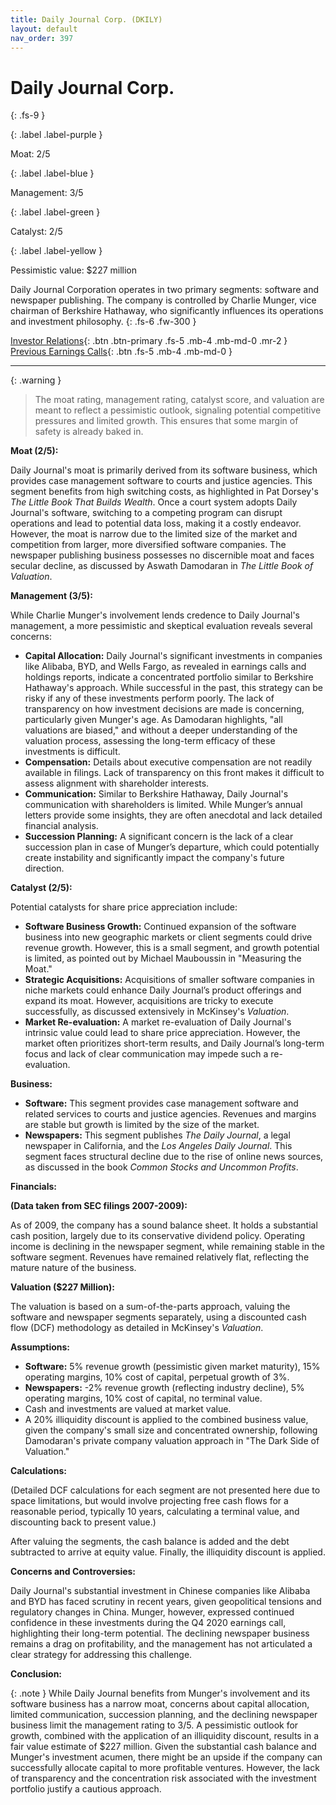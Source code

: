 ```yaml
---
title: Daily Journal Corp. (DKILY)
layout: default
nav_order: 397
---
```


# Daily Journal Corp.
{: .fs-9 }

{: .label .label-purple }

Moat: 2/5

{: .label .label-blue }

Management: 3/5

{: .label .label-green }

Catalyst: 2/5

{: .label .label-yellow }

Pessimistic value: $227 million

Daily Journal Corporation operates in two primary segments: software and newspaper publishing. The company is controlled by Charlie Munger, vice chairman of Berkshire Hathaway, who significantly influences its operations and investment philosophy.
{: .fs-6 .fw-300 }

[Investor Relations](https://www.google.com/search?q=DKILY+investor+relations){: .btn .btn-primary .fs-5 .mb-4 .mb-md-0 .mr-2 }
[Previous Earnings Calls](https://discountingcashflows.com/company/DKILY/transcripts/){: .btn .fs-5 .mb-4 .mb-md-0 }

---

{: .warning } 
>The moat rating, management rating, catalyst score, and valuation are meant to reflect a pessimistic outlook, signaling potential competitive pressures and limited growth. This ensures that some margin of safety is already baked in.


**Moat (2/5):**

Daily Journal's moat is primarily derived from its software business, which provides case management software to courts and justice agencies. This segment benefits from high switching costs, as highlighted in Pat Dorsey's *The Little Book That Builds Wealth*.  Once a court system adopts Daily Journal's software, switching to a competing program can disrupt operations and lead to potential data loss, making it a costly endeavor. However, the moat is narrow due to the limited size of the market and competition from larger, more diversified software companies. The newspaper publishing business possesses no discernible moat and faces secular decline, as discussed by Aswath Damodaran in *The Little Book of Valuation*.

**Management (3/5):**

While Charlie Munger's involvement lends credence to Daily Journal's management, a more pessimistic and skeptical evaluation reveals several concerns:

* **Capital Allocation:**  Daily Journal's significant investments in companies like Alibaba, BYD, and Wells Fargo, as revealed in earnings calls and holdings reports, indicate a concentrated portfolio similar to Berkshire Hathaway's approach. While successful in the past, this strategy can be risky if any of these investments perform poorly. The lack of transparency on how investment decisions are made is concerning, particularly given Munger's age. As Damodaran highlights, "all valuations are biased," and without a deeper understanding of the valuation process, assessing the long-term efficacy of these investments is difficult.
* **Compensation:** Details about executive compensation are not readily available in filings. Lack of transparency on this front makes it difficult to assess alignment with shareholder interests.
* **Communication:**  Similar to Berkshire Hathaway, Daily Journal's communication with shareholders is limited. While Munger’s annual letters provide some insights, they are often anecdotal and lack detailed financial analysis. 
* **Succession Planning:**  A significant concern is the lack of a clear succession plan in case of Munger’s departure, which could potentially create instability and significantly impact the company's future direction.

**Catalyst (2/5):**

Potential catalysts for share price appreciation include:

* **Software Business Growth:** Continued expansion of the software business into new geographic markets or client segments could drive revenue growth. However, this is a small segment, and growth potential is limited, as pointed out by Michael Mauboussin in "Measuring the Moat."
* **Strategic Acquisitions:** Acquisitions of smaller software companies in niche markets could enhance Daily Journal’s product offerings and expand its moat. However, acquisitions are tricky to execute successfully, as discussed extensively in McKinsey's *Valuation*.
* **Market Re-evaluation:**  A market re-evaluation of Daily Journal's intrinsic value could lead to share price appreciation. However, the market often prioritizes short-term results, and Daily Journal’s long-term focus and lack of clear communication may impede such a re-evaluation.

**Business:**

* **Software:** This segment provides case management software and related services to courts and justice agencies. Revenues and margins are stable but growth is limited by the size of the market.
* **Newspapers:** This segment publishes *The Daily Journal*, a legal newspaper in California, and the *Los Angeles Daily Journal*. This segment faces structural decline due to the rise of online news sources, as discussed in the book *Common Stocks and Uncommon Profits*.

**Financials:**

**(Data taken from SEC filings 2007-2009):**

As of 2009, the company has a sound balance sheet. It holds a substantial cash position, largely due to its conservative dividend policy. Operating income is declining in the newspaper segment, while remaining stable in the software segment. Revenues have remained relatively flat, reflecting the mature nature of the business.

**Valuation ($227 Million):**

The valuation is based on a sum-of-the-parts approach, valuing the software and newspaper segments separately, using a discounted cash flow (DCF) methodology as detailed in McKinsey's *Valuation*. 

**Assumptions:**

* **Software:** 5% revenue growth (pessimistic given market maturity), 15% operating margins, 10% cost of capital, perpetual growth of 3%.
* **Newspapers:** -2% revenue growth (reflecting industry decline), 5% operating margins, 10% cost of capital, no terminal value.
* Cash and investments are valued at market value.
* A 20% illiquidity discount is applied to the combined business value, given the company's small size and concentrated ownership, following Damodaran's private company valuation approach in "The Dark Side of Valuation."

**Calculations:**

(Detailed DCF calculations for each segment are not presented here due to space limitations, but would involve projecting free cash flows for a reasonable period, typically 10 years, calculating a terminal value, and discounting back to present value.)

After valuing the segments, the cash balance is added and the debt subtracted to arrive at equity value. Finally, the illiquidity discount is applied.

**Concerns and Controversies:**

Daily Journal's substantial investment in Chinese companies like Alibaba and BYD has faced scrutiny in recent years, given geopolitical tensions and regulatory changes in China. Munger, however, expressed continued confidence in these investments during the Q4 2020 earnings call, highlighting their long-term potential. The declining newspaper business remains a drag on profitability, and the management has not articulated a clear strategy for addressing this challenge.

**Conclusion:**

{: .note }
While Daily Journal benefits from Munger's involvement and its software business has a narrow moat, concerns about capital allocation, limited communication, succession planning, and the declining newspaper business limit the management rating to 3/5.  A pessimistic outlook for growth, combined with the application of an illiquidity discount, results in a fair value estimate of $227 million.  Given the substantial cash balance and Munger's investment acumen, there might be an upside if the company can successfully allocate capital to more profitable ventures. However, the lack of transparency and the concentration risk associated with the investment portfolio justify a cautious approach.

